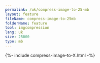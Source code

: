 ```yaml
---
permalink: /uk/compress-image-to-25-mb
layout: feature
fileName: compress-image-to-25mb
folderName: feature
tool: imgcompression
lang: uk
size: 25000
type: mb
---
```


{%- include compress-image-to-X.html -%}
